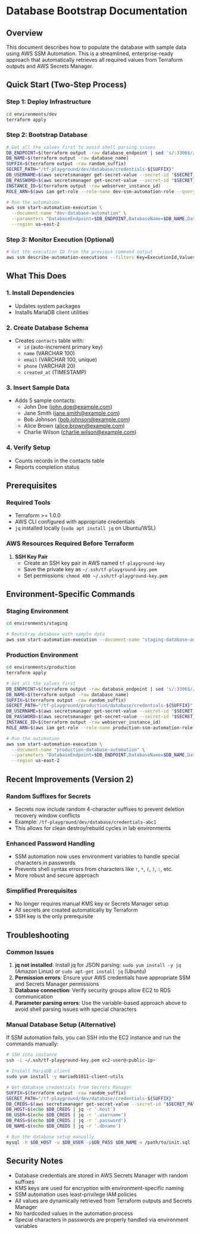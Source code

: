 # Database Bootstrap Documentation

## Overview

This document describes how to populate the database with sample data using AWS SSM Automation. This is a streamlined, enterprise-ready approach that automatically retrieves all required values from Terraform outputs and AWS Secrets Manager.

## Quick Start (Two-Step Process)

### Step 1: Deploy Infrastructure

```bash
cd environments/dev
terraform apply
```

### Step 2: Bootstrap Database

```bash
# Get all the values first to avoid shell parsing issues
DB_ENDPOINT=$(terraform output -raw database_endpoint | sed 's/:3306$//')
DB_NAME=$(terraform output -raw database_name)
SUFFIX=$(terraform output -raw random_suffix)
SECRET_PATH="/tf-playground/dev/database/credentials-${SUFFIX}"
DB_USERNAME=$(aws secretsmanager get-secret-value --secret-id "$SECRET_PATH" --region us-east-2 --query SecretString --output text | jq -r '.username')
DB_PASSWORD=$(aws secretsmanager get-secret-value --secret-id "$SECRET_PATH" --region us-east-2 --query SecretString --output text | jq -r '.password')
INSTANCE_ID=$(terraform output -raw webserver_instance_id)
ROLE_ARN=$(aws iam get-role --role-name dev-ssm-automation-role --query 'Role.Arn' --output text)

# Run the automation
aws ssm start-automation-execution \
  --document-name "dev-database-automation" \
  --parameters "DatabaseEndpoint=$DB_ENDPOINT,DatabaseName=$DB_NAME,DatabaseUsername=$DB_USERNAME,DatabasePassword=$DB_PASSWORD,InstanceId=$INSTANCE_ID,AutomationAssumeRole=$ROLE_ARN" \
  --region us-east-2
```

### Step 3: Monitor Execution (Optional)

```bash
# Get the execution ID from the previous command output
aws ssm describe-automation-executions --filters Key=ExecutionId,Values=<execution-id>
```

## What This Does

### 1. Install Dependencies

- Updates system packages
- Installs MariaDB client utilities

### 2. Create Database Schema

- Creates `contacts` table with:
  - `id` (auto-increment primary key)
  - `name` (VARCHAR 100)
  - `email` (VARCHAR 100, unique)
  - `phone` (VARCHAR 20)
  - `created_at` (TIMESTAMP)

### 3. Insert Sample Data

- Adds 5 sample contacts:
  - John Doe (john.doe@example.com)
  - Jane Smith (jane.smith@example.com)
  - Bob Johnson (bob.johnson@example.com)
  - Alice Brown (alice.brown@example.com)
  - Charlie Wilson (charlie.wilson@example.com)

### 4. Verify Setup

- Counts records in the contacts table
- Reports completion status

## Prerequisites

### Required Tools

- Terraform >= 1.0.0
- AWS CLI configured with appropriate credentials
- `jq` installed locally (`sudo apt install jq` on Ubuntu/WSL)

### AWS Resources Required Before Terraform

1. **SSH Key Pair**
   - Create an SSH key pair in AWS named `tf-playground-key`
   - Save the private key as `~/.ssh/tf-playground-key.pem`
   - Set permissions: `chmod 400 ~/.ssh/tf-playground-key.pem`

## Environment-Specific Commands

### Staging Environment

```bash
cd environments/staging

# Bootstrap database with sample data
aws ssm start-automation-execution --document-name "staging-database-automation" --parameters "DatabaseEndpoint=$(terraform output -raw database_endpoint | sed 's/:3306$//'),DatabaseName=$(terraform output -raw database_name),DatabaseUsername=$(aws secretsmanager get-secret-value --secret-id /tf-playground/staging/database/credentials-$(terraform output -raw random_suffix) --region us-east-2 --query SecretString --output text | jq -r '.username'),DatabasePassword=\"$(aws secretsmanager get-secret-value --secret-id /tf-playground/staging/database/credentials-$(terraform output -raw random_suffix) --region us-east-2 --query SecretString --output text | jq -r '.password')\",InstanceId=$(terraform output -raw webserver_instance_id),AutomationAssumeRole=$(aws iam get-role --role-name staging-ssm-automation-role --query 'Role.Arn' --output text)" --region us-east-2
```

### Production Environment

```bash
cd environments/production
terraform apply

# Get all the values first
DB_ENDPOINT=$(terraform output -raw database_endpoint | sed 's/:3306$//')
DB_NAME=$(terraform output -raw database_name)
SUFFIX=$(terraform output -raw random_suffix)
SECRET_PATH="/tf-playground/production/database/credentials-${SUFFIX}"
DB_USERNAME=$(aws secretsmanager get-secret-value --secret-id "$SECRET_PATH" --region us-east-2 --query SecretString --output text | jq -r '.username')
DB_PASSWORD=$(aws secretsmanager get-secret-value --secret-id "$SECRET_PATH" --region us-east-2 --query SecretString --output text | jq -r '.password')
INSTANCE_ID=$(terraform output -raw webserver_instance_id)
ROLE_ARN=$(aws iam get-role --role-name production-ssm-automation-role --query 'Role.Arn' --output text)

# Run the automation
aws ssm start-automation-execution \
  --document-name "production-database-automation" \
  --parameters "DatabaseEndpoint=$DB_ENDPOINT,DatabaseName=$DB_NAME,DatabaseUsername=$DB_USERNAME,DatabasePassword=$DB_PASSWORD,InstanceId=$INSTANCE_ID,AutomationAssumeRole=$ROLE_ARN" \
  --region us-east-2
```

## Recent Improvements (Version 2)

### Random Suffixes for Secrets
- Secrets now include random 4-character suffixes to prevent deletion recovery window conflicts
- Example: `/tf-playground/dev/database/credentials-abc1`
- This allows for clean destroy/rebuild cycles in lab environments

### Enhanced Password Handling
- SSM automation now uses environment variables to handle special characters in passwords
- Prevents shell syntax errors from characters like `!`, `*`, `(`, `)`, `:`, etc.
- More robust and secure approach

### Simplified Prerequisites
- No longer requires manual KMS key or Secrets Manager setup
- All secrets are created automatically by Terraform
- SSH key is the only prerequisite

## Troubleshooting

### Common Issues

1. **jq not installed**: Install jq for JSON parsing: `sudo yum install -y jq` (Amazon Linux) or `sudo apt-get install jq` (Ubuntu)
2. **Permission errors**: Ensure your AWS credentials have appropriate SSM and Secrets Manager permissions
3. **Database connection**: Verify security groups allow EC2 to RDS communication
4. **Parameter parsing errors**: Use the variable-based approach above to avoid shell parsing issues with special characters

### Manual Database Setup (Alternative)

If SSM automation fails, you can SSH into the EC2 instance and run the commands manually:

```bash
# SSH into instance
ssh -i ~/.ssh/tf-playground-key.pem ec2-user@<public-ip>

# Install MariaDB client
sudo yum install -y mariadb1011-client-utils

# Get database credentials from Secrets Manager
SUFFIX=$(terraform output -raw random_suffix)
SECRET_PATH="/tf-playground/dev/database/credentials-${SUFFIX}"
DB_CREDS=$(aws secretsmanager get-secret-value --secret-id "$SECRET_PATH" --region us-east-2 --query SecretString --output text)
DB_HOST=$(echo $DB_CREDS | jq -r '.host')
DB_USER=$(echo $DB_CREDS | jq -r '.username')
DB_PASS=$(echo $DB_CREDS | jq -r '.password')
DB_NAME=$(echo $DB_CREDS | jq -r '.dbname')

# Run the database setup manually
mysql -h $DB_HOST -u $DB_USER -p$DB_PASS $DB_NAME < /path/to/init.sql
```

## Security Notes

- Database credentials are stored in AWS Secrets Manager with random suffixes
- KMS keys are used for encryption with environment-specific naming
- SSM automation uses least-privilege IAM policies
- All values are dynamically retrieved from Terraform outputs and Secrets Manager
- No hardcoded values in the automation process
- Special characters in passwords are properly handled via environment variables
